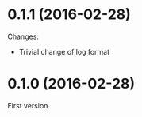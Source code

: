 # 0.1.1 (2016-02-28)

Changes:

* Trivial change of log format

# 0.1.0 (2016-02-28)

First version

